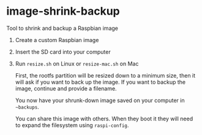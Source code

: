 # image-shrink-backup

Tool to shrink and backup a Raspbian image

1. Create a custom Raspbian image

1. Insert the SD card into your computer

1. Run `resize.sh` on Linux or `resize-mac.sh` on Mac

    First, the rootfs partition will be resized down to a minimum size, then it
    will ask if you want to back up the image. If you want to backup the image,
    continue and provide a filename.

    You now have your shrunk-down image saved on your computer in `~backups`.

    You can share this image with others. When they boot it they will need to
    expand the filesystem using `raspi-config`.
